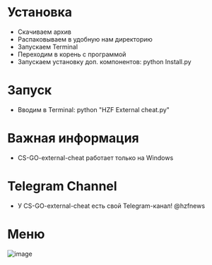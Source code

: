 # Установка
* Скачиваем архив
* Распаковываем в удобную нам директорию
* Запускаем Terminal
* Переходим в корень с программой
* Запускаем установку доп. компонентов: python Install.py

# Запуск
* Вводим в Terminal: python "HZF External cheat.py"

# Важная информация
* CS-GO-external-cheat работает только на Windows

# Telegram Channel
* У CS-GO-external-cheat есть свой Telegram-канал! @hzfnews

# Меню

![image](https://user-images.githubusercontent.com/64781822/123986899-63c14400-d9cf-11eb-8fd6-0f0716f9c92e.png)
